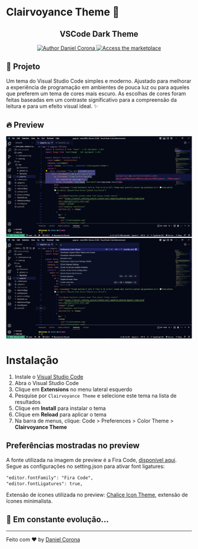 # Clairvoyance Theme 🔮

<h2 align="center">VSCode Dark Theme</h2>
<div align="center">
  <a href="https://github.com/dnlcorona" target="_blank">
    <img alt="Author Daniel Corona" src="https://img.shields.io/badge/Author%20-Daniel%20Corona-ffffff">
  </a>

  <a href="https://marketplace.visualstudio.com/items?itemName=dnlcorona.clairvoyance-theme" target="_blank">
    <img alt="Access the marketplace" src="https://img.shields.io/badge/VISUAL%20STUDIO%20MARKETPLACE-v1.0.0-ffffff?style=social">
  </a>
</div>

## 📁 Projeto

Um tema do Visual Studio Code simples e moderno. Ajustado para melhorar a experiência de programação em ambientes de pouca luz ou para aqueles que preferem um tema de cores mais escuro. As escolhas de cores foram feitas baseadas em um contraste significativo para a compreensão da leitura e para um efeito visual ideal. ✨

## 🔥 Preview

![First Screen](preview-screen-1.png)
![Second Screen](preview-screen-2.png)

# Instalação

1.  Instale o [Visual Studio Code](https://code.visualstudio.com/)
2.  Abra o Visual Studio Code
3.  Clique em **Extensions** no menu lateral esquerdo
4.  Pesquise por `Clairvoyance Theme` e selecione este tema na lista de resultados
5.  Clique em **Install** para instalar o tema
6.  Clique em **Reload** para aplicar o tema
7.  Na barra de menus, clique: Code > Preferences > Color Theme > **Clairvoyance Theme**


## Preferências mostradas no preview

A fonte utilizada na imagem de preview é a Fira Code, [disponível aqui](https://github.com/tonsky/FiraCode). Segue as configurações no setting.json para ativar font ligatures:

```
"editor.fontFamily": "Fira Code",
"editor.fontLigatures": true,
```

Extensão de ícones utilizada no preview: [Chalice Icon Theme](https://marketplace.visualstudio.com/items?itemName=artlaman.chalice-icon-theme), extensão de ícones minimalista.


## 🚀 **Em constante evolução...**

---

Feito com ♥ by [Daniel Corona](https://www.linkedin.com/in/dnlcorona/)
